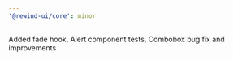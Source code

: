 ```yaml
---
'@rewind-ui/core': minor
---
```


Added fade hook, Alert component tests, Combobox bug fix and improvements
